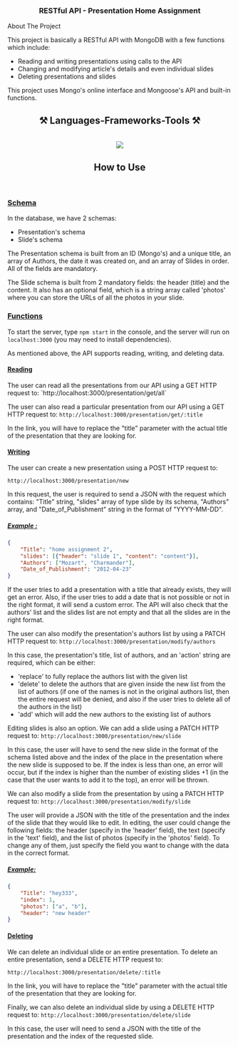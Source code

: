 <h3 align="center">RESTful API - Presentation Home Assignment</h3>
About The Project

This project is basically a RESTful API with MongoDB with a few functions which include:

* Reading and writing presentations using calls to the API 
* Changing and modifying article's details and even individual slides 
* Deleting presentations and slides 

This project uses Mongo's online interface and Mongoose's API and built-in functions.

<h2 align="center">⚒️ Languages-Frameworks-Tools ⚒️</h2>
<br/>
<div align="center">
    <img src="https://skillicons.dev/icons?i=vscode,github,javascript,mongodb,nodejs,express" />  
</div>

<h2 align="center">How to Use</h2>
<br/>
<h3><u>Schema</u></h3>

In the database, we have 2 schemas:
* Presentation's schema
* Slide's schema

The Presentation schema is built from an ID (Mongo's) and a unique title, an array of Authors, the date it was created on, and an array of Slides in order.
All of the fields are mandatory.

The Slide schema is built from 2 mandatory fields: the header (title) and the content. It also has an optional field, which is a string array called 'photos' where you can store the URLs of all the photos in your slide.

<h3><u>Functions</u></h3>

To start the server, type `npm start` in the console, and the server will run on `localhost:3000` (you may need to install dependencies).

As mentioned above, the API supports reading, writing, and deleting data.

<h4><u>Reading</u></h4>
The user can read all the presentations from our API using a GET HTTP request to: 
`http://localhost:3000/presentation/get/all`

The user can also read a particular presentation from our API using a GET HTTP request to: 
`http://localhost:3000/presentation/get/:title`

In the link, you will have to replace the "title" parameter with the actual title of the presentation that they are looking for.

<h4><u>Writing</u></h4>
The user can create a new presentation using a POST HTTP request to:

`http://localhost:3000/presentation/new`

In this request, the user is required to send a JSON with the request which contains:
"Title" string, "slides" array of type slide by its schema, "Authors" array, and "Date_of_Publishment" string in the format of "YYYY-MM-DD".

<h5><u>Example :</u></h5>

```json
{
    "Title": "home assignment 2",
    "slides": [{"header": "slide 1", "content": "content"}],
    "Authors": ["Mozart", "Charmander"],
    "Date_of_Publishment": "2012-04-23"
}
```

If the user tries to add a presentation with a title that already exists, they will get an error. Also, if the user tries to add a date that is not possible or not in the right format, it will send a custom error. The API will also check that the authors' list and the slides list are not empty and that all the slides are in the right format.

The user can also modify the presentation's authors list by using a PATCH HTTP request to: `http://localhost:3000/presentation/modify/authors`

In this case, the presentation's title, list of authors, and an 'action' string are required, which can be either:
* 'replace' to fully replace the authors list with the given list
* 'delete' to delete the authors that are given inside the new list from the list of authors (if one of the names is not in the original authors list, then the entire request will be denied, and also if the user tries to delete all of the authors in the list)
* 'add' which will add the new authors to the existing list of authors 

Editing slides is also an option. We can add a slide using a PATCH HTTP request to: `http://localhost:3000/presentation/new/slide`

In this case, the user will have to send the new slide in the format of the schema listed above and the index of the place in the presentation where the new slide is supposed to be. If the index is less than one, an error will occur, but if the index is higher than the number of existing slides +1 (in the case that the user wants to add it to the top), an error will be thrown.

We can also modify a slide from the presentation by using a PATCH HTTP request to: `http://localhost:3000/presentation/modify/slide`

The user will provide a JSON with the title of the presentation and the index of the slide that they would like to edit. In editing, the user could change the following fields: the header (specify in the 'header' field), the text (specify in the 'text' field), and the list of photos (specify in the 'photos' field). To change any of them, just specify the field you want to change with the data in the correct format.

<h5><u>Example:</u></h5>

```json
{
    "Title": "hey333",
    "index": 1,
    "photos": ["a", "b"],
    "header": "new header"
}
```
<h4><u>Deleting</u></h4>
We can delete an individual slide or an entire presentation. To delete an entire presentation, send a DELETE HTTP request to:

`http://localhost:3000/presentation/delete/:title`

In the link, you will have to replace the "title" parameter with the actual title of the presentation that they are looking for.

Finally, we can also delete an individual slide by using a DELETE HTTP request to: `http://localhost:3000/presentation/delete/slide`

In this case, the user will need to send a JSON with the title of the presentation and the index of the requested slide.






